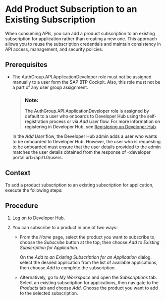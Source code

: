 <!-- loio1b1854457c4e4a629cac0b6713a8608b -->

# Add Product Subscription to an Existing Subscription

When consuming APIs, you can add a product subscription to an existing subscription for application rather than creating a new one. This approach allows you to reuse the subscription credentials and maintain consistency in API access, management, and security policies.



<a name="loio1b1854457c4e4a629cac0b6713a8608b__prereq_zvd_yxk_ffc"/>

## Prerequisites

-   The AuthGroup.API.ApplicationDeveloper role must not be assigned manually to a user form the SAP BTP Cockpit. Also, this role must not be a part of any user group assignment.

    > ### Note:  
    > The AuthGroup.API.ApplicationDeveloper role is assigned by default to a user who onboards to Developer Hub using the self-registration process or via *Add User* flow. For more information on registering in Developer Hub, see [Registering on Developer Hub](registering-on-developer-hub-c85fafe.md).

    In the *Add User* flow, the Developer Hub admin adds a user who wants to be onboarded to Developer Hub. However, the user who is requesting to be onboarded must ensure that the user details provided to the admin matches the user details obtained from the response of <developer portal url\>/api/1.0/users.




## Context

To add a product subscription to an existing subscription for application, execute the following steps:



## Procedure

1.  Log on to Developer Hub.

2.  You can subscribe to a product in one of two ways:

    -   From the *Home* page, select the product you want to subscribe to, choose the *Subscribe* button at the top, then choose *Add to Existing Subscription for Application*.

        On the *Add to an Existing Subscription for an Application* dialog, select the desired application from the list of available applications, then choose *Add* to complete the subscription.

    -   Alternatively, go to *My Workspace* and open the *Subscriptions* tab. Select an existing subscription for applications, then navigate to the *Products* tab and choose *Add*. Choose the product you want to add to the selected subscription.


